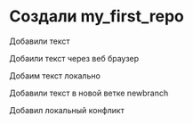 # Создали my_first_repo

Добавили текст

Добаили текст через веб браузер

Добаим текст локально

Добавили текст в новой ветке newbranch

Добавил локальный конфликт

